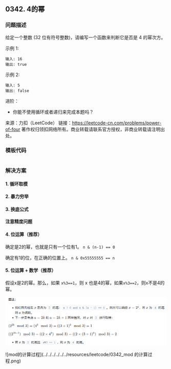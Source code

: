 <script src="https://cdn.bootcss.com/mathjax/2.7.7/MathJax.js?config=TeX-AMS-MML_HTMLorMML"></script>

## 0342. 4的幂


### 问题描述

给定一个整数 (32 位有符号整数)，请编写一个函数来判断它是否是 4 的幂次方。

示例 1:

```
输入: 16
输出: true
```

示例 2:

```
输入: 5
输出: false
```

进阶：
* 你能不使用循环或者递归来完成本题吗？

来源：力扣（LeetCode）
链接：https://leetcode-cn.com/problems/power-of-four
著作权归领扣网络所有。商业转载请联系官方授权，非商业转载请注明出处。

### 模板代码

``` java

```

### 解决方案

#### 1. 循环取模


#### 2. 暴力穷举


#### 3. 换底公式

**注意精度问题**


#### 4. 位运算（推荐）

确定是2的幂，也就是只有一个位有1。 `n & (n-1) == 0`

确定有1的位，在正确的位置上。 `n & 0x55555555 == n`

#### 5. 位运算 + 数学（推荐）

假设x是2的幂。那么，如果 `x%3==1`，则 x 也是4的幂，如果`x%3==2`，则x不是4的幂。

![5 算法流程](../../../../../../resources/leetcode/0342_4的幂_位运算_数学.png)

![mod的计算过程](../../../../../../resources/leetcode/0342_mod 的计算过程.png)



